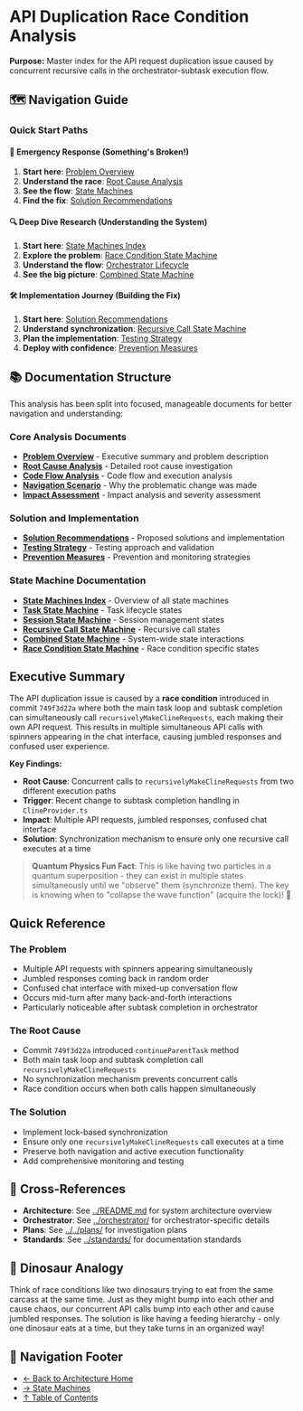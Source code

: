 # API Duplication Race Condition Analysis

**Purpose:** Master index for the API request duplication issue caused by concurrent recursive calls in the orchestrator-subtask execution flow.

## 🗺️ Navigation Guide

### Quick Start Paths

#### 🚨 **Emergency Response** (Something's Broken!)

1. **Start here**: [Problem Overview](./race-condition/PROBLEM_OVERVIEW.md)
2. **Understand the race**: [Root Cause Analysis](./race-condition/ROOT_CAUSE_ANALYSIS.md)
3. **See the flow**: [State Machines](./state-machines/)
4. **Find the fix**: [Solution Recommendations](./race-condition/SOLUTION_RECOMMENDATIONS.md)

#### 🔍 **Deep Dive Research** (Understanding the System)

1. **Start here**: [State Machines Index](./state-machines/INDEX.md)
2. **Explore the problem**: [Race Condition State Machine](./state-machines/RACE_CONDITION_STATE_MACHINE.md)
3. **Understand the flow**: [Orchestrator Lifecycle](../orchestrator/ORCHESTRATOR_LIFECYCLE.md)
4. **See the big picture**: [Combined State Machine](./state-machines/COMBINED_STATE_MACHINE.md)

#### 🛠️ **Implementation Journey** (Building the Fix)

1. **Start here**: [Solution Recommendations](./race-condition/SOLUTION_RECOMMENDATIONS.md)
2. **Understand synchronization**: [Recursive Call State Machine](./state-machines/RECURSIVE_CALL_STATE_MACHINE.md)
3. **Plan the implementation**: [Testing Strategy](./race-condition/TESTING_STRATEGY.md)
4. **Deploy with confidence**: [Prevention Measures](./race-condition/PREVENTION_MEASURES.md)

## 📚 Documentation Structure

This analysis has been split into focused, manageable documents for better navigation and understanding:

### Core Analysis Documents

- **[Problem Overview](./race-condition/PROBLEM_OVERVIEW.md)** - Executive summary and problem description
- **[Root Cause Analysis](./race-condition/ROOT_CAUSE_ANALYSIS.md)** - Detailed root cause investigation
- **[Code Flow Analysis](./race-condition/CODE_FLOW_ANALYSIS.md)** - Code flow and execution analysis
- **[Navigation Scenario](./race-condition/NAVIGATION_SCENARIO.md)** - Why the problematic change was made
- **[Impact Assessment](./race-condition/IMPACT_ASSESSMENT.md)** - Impact analysis and severity assessment

### Solution and Implementation

- **[Solution Recommendations](./race-condition/SOLUTION_RECOMMENDATIONS.md)** - Proposed solutions and implementation
- **[Testing Strategy](./race-condition/TESTING_STRATEGY.md)** - Testing approach and validation
- **[Prevention Measures](./race-condition/PREVENTION_MEASURES.md)** - Prevention and monitoring strategies

### State Machine Documentation

- **[State Machines Index](./state-machines/INDEX.md)** - Overview of all state machines
- **[Task State Machine](./state-machines/TASK_STATE_MACHINE.md)** - Task lifecycle states
- **[Session State Machine](./state-machines/SESSION_STATE_MACHINE.md)** - Session management states
- **[Recursive Call State Machine](./state-machines/RECURSIVE_CALL_STATE_MACHINE.md)** - Recursive call states
- **[Combined State Machine](./state-machines/COMBINED_STATE_MACHINE.md)** - System-wide state interactions
- **[Race Condition State Machine](./state-machines/RACE_CONDITION_STATE_MACHINE.md)** - Race condition specific states

## Executive Summary

The API duplication issue is caused by a **race condition** introduced in commit `749f3d22a` where both the main task loop and subtask completion can simultaneously call `recursivelyMakeClineRequests`, each making their own API request. This results in multiple simultaneous API calls with spinners appearing in the chat interface, causing jumbled responses and confused user experience.

**Key Findings:**

- **Root Cause**: Concurrent calls to `recursivelyMakeClineRequests` from two different execution paths
- **Trigger**: Recent change to subtask completion handling in `ClineProvider.ts`
- **Impact**: Multiple API requests, jumbled responses, confused chat interface
- **Solution**: Synchronization mechanism to ensure only one recursive call executes at a time

> **Quantum Physics Fun Fact**: This is like having two particles in a quantum superposition - they can exist in multiple states simultaneously until we "observe" them (synchronize them). The key is knowing when to "collapse the wave function" (acquire the lock)! 🔬

## Quick Reference

### The Problem

- Multiple API requests with spinners appearing simultaneously
- Jumbled responses coming back in random order
- Confused chat interface with mixed-up conversation flow
- Occurs mid-turn after many back-and-forth interactions
- Particularly noticeable after subtask completion in orchestrator

### The Root Cause

- Commit `749f3d22a` introduced `continueParentTask` method
- Both main task loop and subtask completion call `recursivelyMakeClineRequests`
- No synchronization mechanism prevents concurrent calls
- Race condition occurs when both calls happen simultaneously

### The Solution

- Implement lock-based synchronization
- Ensure only one `recursivelyMakeClineRequests` call executes at a time
- Preserve both navigation and active execution functionality
- Add comprehensive monitoring and testing

## 🔗 Cross-References

- **Architecture**: See [../README.md](../README.md) for system architecture overview
- **Orchestrator**: See [../orchestrator/](../orchestrator/) for orchestrator-specific details
- **Plans**: See [../../plans/](../../plans/) for investigation plans
- **Standards**: See [../standards/](../standards/) for documentation standards

## 🦕 Dinosaur Analogy

Think of race conditions like two dinosaurs trying to eat from the same carcass at the same time. Just as they might bump into each other and cause chaos, our concurrent API calls bump into each other and cause jumbled responses. The solution is like having a feeding hierarchy - only one dinosaur eats at a time, but they take turns in an organized way!

## 🧭 Navigation Footer

- [← Back to Architecture Home](../README.md)
- [→ State Machines](./state-machines/README.md)
- [↑ Table of Contents](../README.md)
